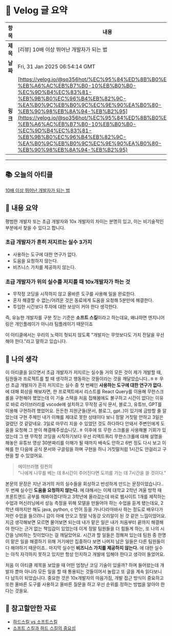# 📌 Velog 글 요약

| 항목   | 내용 |
|--------|------|
| **제목** | [리뷰] 10배 이상 뛰어난 개발자가 되는 법 |
| **날짜** | Fri, 31 Jan 2025 06:54:14 GMT |
| **링크** | [https://velog.io/@so356hot/%EC%95%84%ED%8B%B0%ED%81%B4-%EB%A6%AC%EB%B7%B0-10%EB%B0%B0-%EC%9D%B4%EC%83%81-%EB%9B%B0%EC%96%B4%EB%82%9C-%EA%B0%9C%EB%B0%9C%EC%9E%90%EA%B0%80-%EB%90%98%EB%8A%94-%EB%B2%95](https://velog.io/@so356hot/%EC%95%84%ED%8B%B0%ED%81%B4-%EB%A6%AC%EB%B7%B0-10%EB%B0%B0-%EC%9D%B4%EC%83%81-%EB%9B%B0%EC%96%B4%EB%82%9C-%EA%B0%9C%EB%B0%9C%EC%9E%90%EA%B0%80-%EB%90%98%EB%8A%94-%EB%B2%95) |

---

<h2 id="📚-오늘의-아티클">📚 오늘의 아티클</h2>
<p><a href="https://yozm.wishket.com/magazine/detail/1373/">10배 이상 뛰어난 개발자가 되는 법</a></p>
<h2 id="📖-내용-요약">📖 내용 요약</h2>
<p>평범한 개발자 또는 초급 개발자와 10x 개발자의 차이는 분명히 있고, 이는 비기술적인 부분에서 찾을 수 있다고 합니다.</p>
<h3 id="초급-개발자가-흔히-저지르는-실수-3가지">초급 개발자가 흔히 저지르는 실수 3가지</h3>
<ul>
<li>사용하는 도구에 대한 연구가 없다.</li>
<li>도움을 요청하지 않는다.</li>
<li>비즈니스 가치를 제공하지 않는다.</li>
</ul>
<h3 id="초급-개발자가-위의-실수를-저지를-때-10x개발자가-하는-것">초급 개발자가 위의 실수를 저지를 때 10x개발자가 하는 것</h3>
<ul>
<li>무작정 코딩을 시작하지 않고 올바른 도구를 사용해 일을 완료한다.</li>
<li>혼자 해결할 수 없는/어려운 것은 동료에게 도움을 요청해 5분만에 해결한다.</li>
<li>투입한 시간보다 투자에 대한 보상이 커야 한다 생각한다.</li>
</ul>
<p>즉, 유능한 개발자를 구분 짓는 기준은 <strong>소프트 스킬</strong>이라고 하는데요, 
왜냐하면 엔지니어링은 개인플레이가 아니라 팀플레이기 때문이죠 </p>
<p>이 아티클에서는 우리의 노력이 헛되지 않도록 &quot;개발자는 무엇보다도 가치 전달을 우선해야 한다.&quot;라고 말하고 있습니다. </p>
<h2 id="🤔-나의-생각">🤔 나의 생각</h2>
<p>이 아티클을 읽으면서 초급 개발자가 저지르는 실수들 거의 모든 것이 제가 개발할 때, 팀원들과 프로젝트를 할 때 생각하고 행동하는 것들이라는 것을 깨달았습니다..ㅎㅎ 
우선 초급 개발자가 흔히 저지르는 실수 중 첫 번째인 <strong>사용하는 도구에 대한 연구가 없다.</strong> 에 대해 회상을 해보자면, 
한 프로젝트에서 리스트를 React Query를 이용해 무한스크롤을 구현해야 했었는데 이 기술 스택을 처음 접해봄에도 불구하고 시간이 없다는 이유로 바로 라이브러리를 vscode에 설치하고 무작정 공식 문서, 블로그, 유튜브, GPT를 이용해 구현하려 했었어요. 든든한 지원군들(문서, 블로그, gpt..)이 있기에 금방할 줄 알았는데 구현 주체인 내가 이해를 제대로 못한 상태이다 보니 정말 거짓말 안하고 3일은 걸렸던 것 같같네요. 3일로 마무리 지을 수 있었던 것도 하다하다 안돼서 주변인에게 도움을 요청해 그 분이 해결해주셨습니닷..ㅎ
이후에 또 무한 스크롤을 사용해볼 기회가 있었는데 그 땐 무작정 코딩을 시작하기보다 우선 리액트쿼리 무한스크롤에 대해 설명을 해놓은 유튜브 영상 30분짜리를 이해가 될 때까지 배속도 안하고 6번 정도 다시 보고 이해를 한 다음에 공식 문서와 구글링을 하며 구현을 하니 거짓말처럼 1시간도 안걸리고 구현을 할 수 있었어요. </p>
<blockquote>
<p>에이브러햄 링컨의 <br />&quot;나에게 나무를 베는 데 8시간이 주어진다면 도끼를 가는 데 7시간을 쓸 것이다.&quot;</p>
</blockquote>
<p>본문의 문장은 지난 과거의 저의 실수들을 회상하고 반성하게 만드는 문장이었습니다..
두 번째 실수인 <strong>도움을 요청하지 않는다.</strong> 에 대해서는 이제 대학교 2학년 겨울 방학 때 프론트엔드 공부를 해봐야겠다!하고 3학년에 올라갔는데 바로 웹사이트 1개를 제작하는 수업과 머신러닝에서 성능 측정을 위해 모델을 만들어야 하는 수업을 듣게 됐는데요, 2학년 때까지만 해도 java, python, c 언어 등을 가나다라마바사 하는 정도로 배우다가 저런 수업을 들으려니 감이 아예 안오고 정말 낙동강 오리알이 된 것 같은 느낌이었어요. 지금 생각해보면 모르면 물어보면 되는데 내가 맡은 일은 내가 처음부터 끝까지 해결해야 한다는 근거 없는 책임감이 있었는데 이게 정말 팀원들을 더 힘들게 하는, 또 나의 시간을 낭비하는 짓이었다는 걸 깨달았어요. 시간과 할 일들은 정해져 있는데 팀원 중 한명이 맡은 일을 해결하기 위해 거기에만 집중하다 보면 나머지 남은 일들은 다른 팀원들이 다 해야하기 때문이죠..
마지막 실수인 <strong>비즈니스 가치를 제공하지 않는다.</strong> 에 대한 실수는 아직 자각하지 못하고 있지만 항상 인지하고 개발에 임해야 한다고 생각이 들었어요. </p>
<p>처음 이 아티클 제목을 보았을 때 어떤 엄청난 코딩 기술이 있을까? 하며 들어왔는데 개발자 뿐마 아니라 모든 일을 할 때 통용되는 것들이어서 놀랍고 또 글을 계속 읽다보니 다 납득이 되었습니다.
중요한 것은 10x개발자의 마음가짐, 개발 접근 방식이 중요하고 또한 올바른 도구를 사용하고 올바른 질문을 하고 우선 순위를 정하는 방법을 알아야 한다는 것을요. </p>
<h2 id="🔖-참고할만한-자료">🔖 참고할만한 자료</h2>
<ul>
<li><a href="https://asana.com/ko/resources/hard-skills-vs-soft-skills">하드스킬 vs 소프트스킬</a></li>
<li><a href="https://f-lab.kr/insight/importance-of-soft-and-hard-skills">소프트 스킬과 하드 스킬의 중요성</a></li>
</ul>
